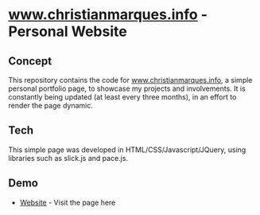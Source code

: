 # www.christianmarques.info - Personal Website
## Concept
This repository contains the code for www.christianmarques.info, a simple personal portfolio page, to showcase my projects and involvements. It is constantly being updated (at least every three months), in an effort to render the page dynamic. 

## Tech
This simple page was developed in HTML/CSS/Javascript/JQuery, using libraries such as slick.js and pace.js. 

## Demo
* [Website](https://www.christianmarques.info) - Visit the page here
